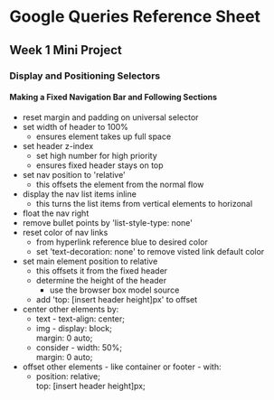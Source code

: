 # Google Queries Reference Sheet

## Week 1 Mini Project

### Display and Positioning Selectors

#### Making a Fixed Navigation Bar and Following Sections

- reset margin and padding on universal selector
- set width of header to 100%
    - ensures element takes up full space
- set header z-index
    - set high number for high priority
    - ensures fixed header stays on top
- set nav position to 'relative'
    - this offsets the element from the normal flow
- display the nav list items inline
    - this turns the list items from vertical elements to horizonal
- float the nav right
- remove bullet points by 'list-style-type: none'
- reset color of nav links
    - from hyperlink reference blue to desired color
    - set 'text-decoration: none' to remove visted link default color
- set main element position to relative
    - this offsets it from the fixed header
    - determine the height of the header
        - use the browser box model source
    - add 'top: [insert header height]px' to offset
- center other elements by:
    - text - text-align: center;
    - img - display: block;<br>
            margin: 0 auto;
    - consider - width: 50%;<br>
                margin: 0 auto;
- offset other elements - like container or footer - with:
    - position: relative;<br>
    top: [insert header height]px;